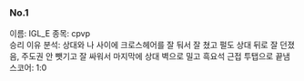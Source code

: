 ### No.1<br>
이름: IGL_E
종목: cpvp <br>
승리 이유 분석: 상대와 나 사이에 크로스헤어를 잘 둬서 잘 쳤고 펄도 상대 뒤로 잘 던졌음, 주도권 안 뺏기고 잘 싸워서 마지막에 상대 벽으로 밀고 흑요석 근접 투탭으로 끝냄<br>
스코어: 1:0 <br>